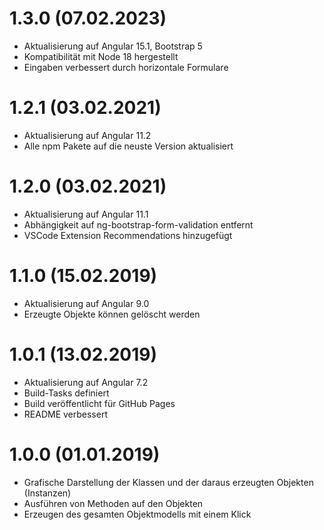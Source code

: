 1.3.0 (07.02.2023)
==================
- Aktualisierung auf Angular 15.1, Bootstrap 5
- Kompatibilität mit Node 18 hergestellt
- Eingaben verbessert durch horizontale Formulare

1.2.1 (03.02.2021)
==================
- Aktualisierung auf Angular 11.2
- Alle npm Pakete auf die neuste Version aktualisiert

1.2.0 (03.02.2021)
==================
- Aktualisierung auf Angular 11.1
- Abhängigkeit auf ng-bootstrap-form-validation entfernt
- VSCode Extension Recommendations hinzugefügt

1.1.0 (15.02.2019)
==================
- Aktualisierung auf Angular 9.0
- Erzeugte Objekte können gelöscht werden

1.0.1 (13.02.2019)
==================
- Aktualisierung auf Angular 7.2
- Build-Tasks definiert
- Build veröffentlicht für GitHub Pages
- README verbessert

1.0.0 (01.01.2019)
==================
- Grafische Darstellung der Klassen und der daraus erzeugten Objekten (Instanzen)
- Ausführen von Methoden auf den Objekten
- Erzeugen des gesamten Objektmodells mit einem Klick
